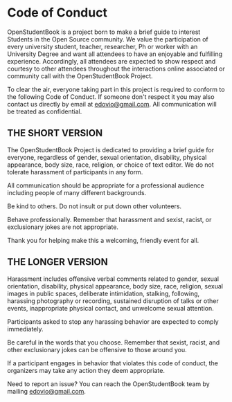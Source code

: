 
# Code of Conduct

OpenStudentBook is a project born to make a brief guide to interest Students in the Open Source community. 
We value the participation of every university student, teacher, researcher, Ph or worker with an University Degree and want 
all attendees to have an enjoyable and fulfilling experience. Accordingly, all attendees are expected to show respect and courtesy to other attendees throughout the interactions online associated or community call with the OpenStudentBook Project.

To clear the air, everyone taking part in this project is required to conform to the following Code of Conduct. 
If someone don't respect it you may also contact us directly by email at edovio@gmail.com. All communication will be treated as confidential.

## THE SHORT VERSION

The OpenStudentBook Project is dedicated to providing a brief guide for everyone, regardless of gender, sexual orientation, 
disability, physical appearance, body size, race, religion, or choice of text editor. We do not tolerate harassment of participants in any form.

All communication should be appropriate for a professional audience including people of many different backgrounds.

Be kind to others. Do not insult or put down other volunteers.

Behave professionally. Remember that harassment and sexist, racist, or exclusionary jokes are not appropriate.

Thank you for helping make this a welcoming, friendly event for all.

## THE LONGER VERSION

Harassment includes offensive verbal comments related to gender, sexual orientation, disability, physical appearance, body size, race, religion, sexual images in public spaces, deliberate intimidation, stalking, following, harassing photography or recording, sustained disruption of talks or other events, inappropriate physical contact, and unwelcome sexual attention.

Participants asked to stop any harassing behavior are expected to comply immediately.

Be careful in the words that you choose. Remember that sexist, racist, and other exclusionary jokes can be offensive to those around you.

If a participant engages in behavior that violates this code of conduct, the organizers may take any action they deem appropriate.

Need to report an issue? You can reach the OpenStudentBook team by mailing edovio@gmail.com.
